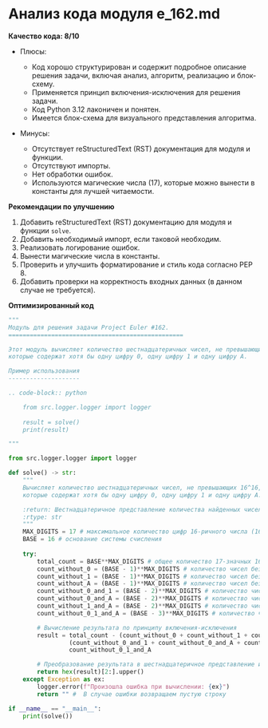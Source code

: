 # Анализ кода модуля e_162.md

**Качество кода: 8/10**

- Плюсы:
    - Код хорошо структурирован и содержит подробное описание решения задачи, включая анализ, алгоритм, реализацию и блок-схему.
    - Применяется принцип включения-исключения для решения задачи.
    - Код Python 3.12 лаконичен и понятен.
    - Имеется блок-схема для визуального представления алгоритма.

- Минусы:
    - Отсутствует reStructuredText (RST) документация для модуля и функции.
    - Отсутствуют импорты.
    - Нет обработки ошибок.
    - Используются магические числа (17), которые можно вынести в константы для лучшей читаемости.

**Рекомендации по улучшению**

1. Добавить reStructuredText (RST) документацию для модуля и функции `solve`.
2. Добавить необходимый импорт, если таковой необходим.
3. Реализовать логирование ошибок.
4. Вынести магические числа в константы.
5. Проверить и улучшить форматирование и стиль кода согласно PEP 8.
6. Добавить проверки на корректность входных данных (в данном случае не требуется).

**Оптимизированный код**

```python
"""
Модуль для решения задачи Project Euler #162.
=================================================

Этот модуль вычисляет количество шестнадцатеричных чисел, не превышающих 16^16,
которые содержат хотя бы одну цифру 0, одну цифру 1 и одну цифру A.

Пример использования
--------------------

.. code-block:: python

    from src.logger.logger import logger
    
    result = solve()
    print(result)

"""

from src.logger.logger import logger

def solve() -> str:
    """
    Вычисляет количество шестнадцатеричных чисел, не превышающих 16^16,
    которые содержат хотя бы одну цифру 0, одну цифру 1 и одну цифру A.

    :return: Шестнадцатеричное представление количества найденных чисел.
    :rtype: str
    """
    MAX_DIGITS = 17 # максимальное количество цифр 16-ричного числа (16^16)
    BASE = 16 # основание системы счисления
    
    try:
        total_count = BASE**MAX_DIGITS # общее количество 17-значных 16-ричных чисел
        count_without_0 = (BASE - 1)**MAX_DIGITS # количество чисел без 0
        count_without_1 = (BASE - 1)**MAX_DIGITS # количество чисел без 1
        count_without_A = (BASE - 1)**MAX_DIGITS # количество чисел без A
        count_without_0_and_1 = (BASE - 2)**MAX_DIGITS # количество чисел без 0 и 1
        count_without_0_and_A = (BASE - 2)**MAX_DIGITS # количество чисел без 0 и A
        count_without_1_and_A = (BASE - 2)**MAX_DIGITS # количество чисел без 1 и A
        count_without_0_1_and_A = (BASE - 3)**MAX_DIGITS # количество чисел без 0, 1 и A

        # Вычисление результата по принципу включения-исключения
        result = total_count - (count_without_0 + count_without_1 + count_without_A) + \
                 (count_without_0_and_1 + count_without_0_and_A + count_without_1_and_A) - \
                 count_without_0_1_and_A

        # Преобразование результата в шестнадцатеричное представление и возврат
        return hex(result)[2:].upper()
    except Exception as ex:
        logger.error(f"Произошла ошибка при вычислении: {ex}")
        return "" #  В случае ошибки возвращаем пустую строку

if __name__ == "__main__":
    print(solve())

```